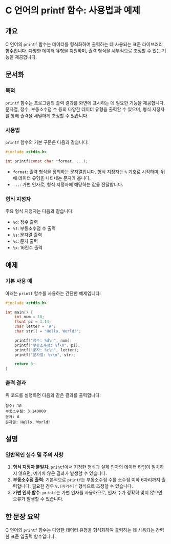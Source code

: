 <!--
Meta Description: # C 언어의 printf 함수: 사용법과 예제 ## 개요 C 언어의 `printf` 함수는 데이터를 형식화하여 출력하는 데 사용되는 표준 라이브러리 함수입니다. 다양한 데이터 유형을 지원하며, 출력 형식을 세부적으로 조정할 수 있는 기능을 제공합니다. ## 문서화 #...
Meta Keywords: printf, 부동소수점, 데이터, 유형을, 문자열
-->

# C 언어의 printf 함수: 사용법과 예제

## 개요
C 언어의 `printf` 함수는 데이터를 형식화하여 출력하는 데 사용되는 표준 라이브러리 함수입니다. 다양한 데이터 유형을 지원하며, 출력 형식을 세부적으로 조정할 수 있는 기능을 제공합니다.

## 문서화

### 목적
`printf` 함수는 프로그램의 출력 결과를 화면에 표시하는 데 필요한 기능을 제공합니다. 문자열, 정수, 부동소수점 수 등의 다양한 데이터 유형을 출력할 수 있으며, 형식 지정자를 통해 출력을 세밀하게 조정할 수 있습니다.

### 사용법
`printf` 함수의 기본 구문은 다음과 같습니다:

```c
#include <stdio.h>

int printf(const char *format, ...);
```

- `format`: 출력 형식을 정의하는 문자열입니다. 형식 지정자는 `%` 기호로 시작하며, 뒤에 데이터 유형을 나타내는 문자가 옵니다.
- `...`: 가변 인자로, 형식 지정자에 해당하는 값을 전달합니다.

### 형식 지정자
주요 형식 지정자는 다음과 같습니다:

- `%d`: 정수 출력
- `%f`: 부동소수점 수 출력
- `%s`: 문자열 출력
- `%c`: 문자 출력
- `%x`: 16진수 출력

## 예제

### 기본 사용 예
아래는 `printf` 함수를 사용하는 간단한 예제입니다:

```c
#include <stdio.h>

int main() {
    int num = 10;
    float pi = 3.14;
    char letter = 'A';
    char str[] = "Hello, World!";

    printf("정수: %d\n", num);
    printf("부동소수점: %f\n", pi);
    printf("문자: %c\n", letter);
    printf("문자열: %s\n", str);

    return 0;
}
```

### 출력 결과
위 코드를 실행하면 다음과 같은 결과를 출력합니다:

```
정수: 10
부동소수점: 3.140000
문자: A
문자열: Hello, World!
```

## 설명

### 일반적인 실수 및 주의 사항
1. **형식 지정자 불일치**: `printf`에서 지정한 형식과 실제 인자의 데이터 타입이 일치하지 않으면, 예기치 않은 결과가 발생할 수 있습니다.
2. **부동소수점 출력**: 기본적으로 `printf`는 부동소수점 수를 소수점 이하 6자리까지 출력합니다. 필요한 경우 `%.[자리수]f` 형식으로 조정할 수 있습니다.
3. **가변 인자 함수**: `printf`는 가변 인자를 사용하므로, 인자 수가 정확히 맞지 않으면 오류가 발생할 수 있습니다.

## 한 문장 요약
C 언어의 `printf` 함수는 다양한 데이터 유형을 형식화하여 출력하는 데 사용되는 강력한 표준 입출력 함수입니다.